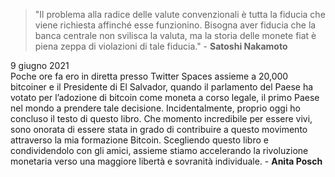
> "Il problema alla radice delle valute convenzionali è tutta la fiducia che viene richiesta affinché esse funzionino. Bisogna aver fiducia che la banca centrale non svilisca la valuta, ma la storia delle monete fiat è piena zeppa di violazioni di tale fiducia." - **Satoshi Nakamoto**

9 giugno 2021  
Poche ore fa ero in diretta presso Twitter Spaces assieme a 20,000 bitcoiner e il Presidente di El Salvador, quando il parlamento del Paese ha votato per l’adozione di bitcoin come moneta a corso legale, il primo Paese nel mondo a prendere tale decisione. Incidentalmente, proprio oggi ho concluso il testo di questo libro. Che momento incredibile per essere vivi, sono onorata di essere stata in grado di contribuire a questo movimento attraverso la mia formazione Bitcoin. Scegliendo questo libro e condividendolo con gli amici, assieme stiamo accelerando la rivoluzione monetaria verso una maggiore libertà e sovranità individuale. - **Anita Posch**
